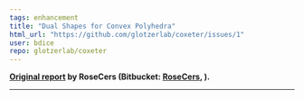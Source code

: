 ```yaml
---
tags: enhancement
title: "Dual Shapes for Convex Polyhedra"
html_url: "https://github.com/glotzerlab/coxeter/issues/1"
user: bdice
repo: glotzerlab/coxeter
---
```


**[Original report](https://bitbucket.org/glotzer/euclid/issue/1) by RoseCers (Bitbucket: [RoseCers](https://bitbucket.org/RoseCers), ).**

----------------------------------------


